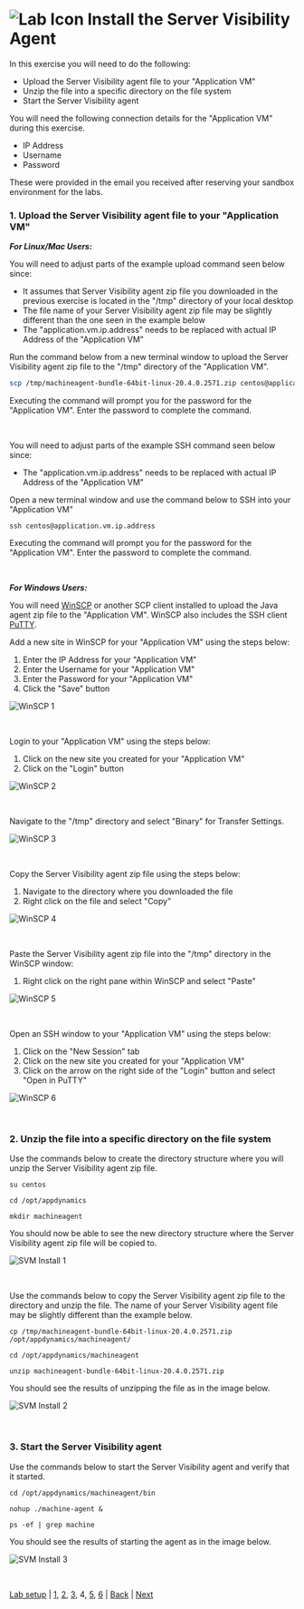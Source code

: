![Lab Icon](./assets/images/lab-icon.png) Install the Server Visibility Agent
=========================================================================

In this exercise you will need to do the following:
- Upload the Server Visibility agent file to your "Application VM"
- Unzip the file into a specific directory on the file system
- Start the Server Visibility agent


You will need the following connection details for the "Application VM" during this exercise.

- IP Address
- Username
- Password

These were provided in the email you received after reserving your sandbox environment for the labs.

### **1.** Upload the Server Visibility agent file to your "Application VM"


***For Linux/Mac Users:***

You will need to adjust parts of the example upload command seen below since:

- It assumes that Server Visibility agent zip file you downloaded in the previous exercise is located in the "/tmp" directory of your local desktop
- The file name of your Server Visibility agent zip file may be slightly different than the one seen in the example below
- The "application.vm.ip.address" needs to be replaced with actual IP Address of the "Application VM"

Run the command below from a new terminal window to upload the Server Visibility agent zip file to the "/tmp" directory of the "Application VM".  

```bash
scp /tmp/machineagent-bundle-64bit-linux-20.4.0.2571.zip centos@application.vm.ip.address:/tmp/
```

Executing the command will prompt you for the password for the "Application VM".  Enter the password to complete the command.

<br>

You will need to adjust parts of the example SSH command seen below since:
- The "application.vm.ip.address" needs to be replaced with actual IP Address of the "Application VM"

Open a new terminal window and use the command below to SSH into your "Application VM"

```
ssh centos@application.vm.ip.address
```

Executing the command will prompt you for the password for the "Application VM".  Enter the password to complete the command.

<br>

***For Windows Users:***

You will need [WinSCP](https://winscp.net/download/WinSCP-5.17.2-Setup.exe) or another SCP client installed to upload the Java agent zip file to the "Application VM".  WinSCP also includes the SSH client [PuTTY](https://www.putty.org/).
<br>

Add a new site in WinSCP for your "Application VM" using the steps below:

1. Enter the IP Address for your "Application VM"
2. Enter the Username for your "Application VM"
3. Enter the Password for your "Application VM"
4. Click the "Save" button

![WinSCP 1](./assets/images/04-winscp-01.png)

<br>

Login to your "Application VM" using the steps below:

1. Click on the new site you created for your "Application VM"
2. Click on the "Login" button

![WinSCP 2](./assets/images/04-winscp-02.png)

<br>

Navigate to the "/tmp" directory and select "Binary" for Transfer Settings.

![WinSCP 3](./assets/images/04-winscp-03.png)

<br>

Copy the Server Visibility agent zip file using the steps below:

1. Navigate to the directory where you downloaded the file
2. Right click on the file and select "Copy"

![WinSCP 4](./assets/images/04-winscp-04.png)

<br>

Paste the Server Visibility agent zip file into the "/tmp" directory in the WinSCP window:

1. Right click on the right pane within WinSCP and select "Paste"

![WinSCP 5](./assets/images/04-winscp-05.png)

<br>

Open an SSH window to your "Application VM" using the steps below:

1. Click on the "New Session" tab
2. Click on the new site you created for your "Application VM"
3. Click on the arrow on the right side of the "Login" button and select "Open in PuTTY"


![WinSCP 6](./assets/images/04-winscp-06.png)

<br>

### **2.** Unzip the file into a specific directory on the file system

Use the commands below to create the directory structure where you will unzip the Server Visibility agent zip file.

```
su centos

cd /opt/appdynamics

mkdir machineagent
```
You should now be able to see the new directory structure where the Server Visibility agent zip file will be copied to.

![SVM Install 1](./assets/images/04-svm-install-01.png)

<br>

Use the commands below to copy the Server Visibility agent zip file to the directory and unzip the file.  The name of your Server Visibility agent file may be slightly different than the example below.

```
cp /tmp/machineagent-bundle-64bit-linux-20.4.0.2571.zip /opt/appdynamics/machineagent/

cd /opt/appdynamics/machineagent

unzip machineagent-bundle-64bit-linux-20.4.0.2571.zip
```

You should see the results of unzipping the file as in the image below.

![SVM Install 2](./assets/images/04-svm-install-02.png)

<br>


### **3.** Start the Server Visibility agent

Use the commands below to start the Server Visibility agent and verify that it started.

```
cd /opt/appdynamics/machineagent/bin

nohup ./machine-agent &

ps -ef | grep machine
```

You should see the results of starting the agent as in the image below.

![SVM Install 3](./assets/images/04-svm-install-03.png)


<br>

[Lab setup](lab-exercise-00.md) | [1](lab-exercise-01.md), [2](lab-exercise-02.md), [3](lab-exercise-03.md), 4, [5](lab-exercise-05.md), [6](lab-exercise-06.md) | [Back](lab-exercise-03.md) | [Next](lab-exercise-05.md)

